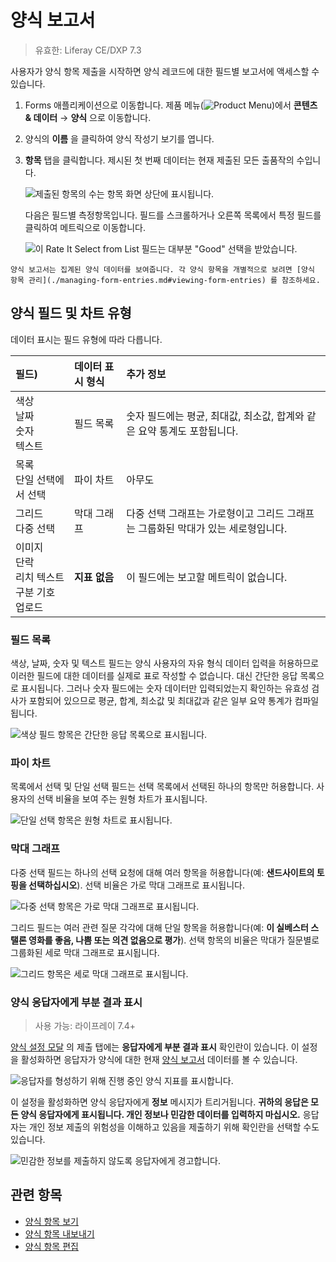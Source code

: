 # 양식 보고서

> 유효한: Liferay CE/DXP 7.3

사용자가 양식 항목 제출을 시작하면 양식 레코드에 대한 필드별 보고서에 액세스할 수 있습니다.

1. Forms 애플리케이션으로 이동합니다. 제품 메뉴(![Product Menu](../../../images/icon-product-menu.png))에서 **콘텐츠 & 데이터** &rarr; **양식** 으로 이동합니다.

1. 양식의 **이름** 을 클릭하여 양식 작성기 보기를 엽니다.

1. **항목** 탭을 클릭합니다. 제시된 첫 번째 데이터는 현재 제출된 모든 출품작의 수입니다.

   ![제출된 항목의 수는 항목 화면 상단에 표시됩니다.](./form-reports/images/06.png)

   다음은 필드별 측정항목입니다. 필드를 스크롤하거나 오른쪽 목록에서 특정 필드를 클릭하여 메트릭으로 이동합니다.

   ![이 Rate It Select from List 필드는 대부분 "Good" 선택을 받았습니다.](./form-reports/images/01.png)

```{tip}
양식 보고서는 집계된 양식 데이터를 보여줍니다. 각 양식 항목을 개별적으로 보려면 [양식 항목 관리](./managing-form-entries.md#viewing-form-entries) 를 참조하세요.
```

## 양식 필드 및 차트 유형

데이터 표시는 필드 유형에 따라 다릅니다.

| 필드)                                                                 | 데이터 표시 형식 | 추가 정보                                         |
|:------------------------------------------------------------------- |:--------- |:--------------------------------------------- |
| 색상<br />날짜<br />숫자<br />텍스트                       | 필드 목록     | 숫자 필드에는 평균, 최대값, 최소값, 합계와 같은 요약 통계도 포함됩니다.    |
| 목록<br />단일 선택에서 선택                                            | 파이 차트     | 아무도                                           |
| 그리드<br />다중 선택                                                | 막대 그래프    | 다중 선택 그래프는 가로형이고 그리드 그래프는 그룹화된 막대가 있는 세로형입니다. |
| 이미지<br />단락<br />리치 텍스트<br />구분 기호<br />업로드 | **지표 없음** | 이 필드에는 보고할 메트릭이 없습니다.                         |

### 필드 목록

색상, 날짜, 숫자 및 텍스트 필드는 양식 사용자의 자유 형식 데이터 입력을 허용하므로 이러한 필드에 대한 데이터를 실제로 표로 작성할 수 없습니다. 대신 간단한 응답 목록으로 표시됩니다. 그러나 숫자 필드에는 숫자 데이터만 입력되었는지 확인하는 유효성 검사가 포함되어 있으므로 평균, 합계, 최소값 및 최대값과 같은 일부 요약 통계가 컴파일됩니다.

![색상 필드 항목은 간단한 응답 목록으로 표시됩니다.](./form-reports/images/02.png)

### 파이 차트

목록에서 선택 및 단일 선택 필드는 선택 목록에서 선택된 하나의 항목만 허용합니다. 사용자의 선택 비율을 보여 주는 원형 차트가 표시됩니다.

![단일 선택 항목은 원형 차트로 표시됩니다.](./form-reports/images/03.png)

### 막대 그래프

다중 선택 필드는 하나의 선택 요청에 대해 여러 항목을 허용합니다(예: **샌드사이트의 토핑을 선택하십시오**). 선택 비율은 가로 막대 그래프로 표시됩니다.

![다중 선택 항목은 가로 막대 그래프로 표시됩니다.](./form-reports/images/04.png)

그리드 필드는 여러 관련 질문 각각에 대해 단일 항목을 허용합니다(예: **이 실베스터 스탤론 영화를 좋음, 나쁨 또는 의견 없음으로 평가**). 선택 항목의 비율은 막대가 질문별로 그룹화된 세로 막대 그래프로 표시됩니다.

![그리드 항목은 세로 막대 그래프로 표시됩니다.](./form-reports/images/05.png)

### 양식 응답자에게 부분 결과 표시

> 사용 가능: 라이프레이 7.4+

[양식 설정 모달](../creating-and-managing-forms/forms-configuration-reference.md#form-settings) 의 제출 탭에는 **응답자에게 부분 결과 표시** 확인란이 있습니다. 이 설정을 활성화하면 응답자가 양식에 대한 현재 [양식 보고서](../sharing-forms-and-managing-submissions/form-reports.md) 데이터를 볼 수 있습니다.

![응답자를 형성하기 위해 진행 중인 양식 지표를 표시합니다.](./form-reports/images/10.png)

이 설정을 활성화하면 양식 응답자에게 **정보** 메시지가 트리거됩니다. **귀하의 응답은 모든 양식 응답자에게 표시됩니다. 개인 정보나 민감한 데이터를 입력하지 마십시오.** 응답자는 개인 정보 제출의 위험성을 이해하고 있음을 제출하기 위해 확인란을 선택할 수도 있습니다.

![민감한 정보를 제출하지 않도록 응답자에게 경고합니다.](./form-reports/images/08.png)

## 관련 항목

* [양식 항목 보기](./managing-form-entries.md#viewing-form-entries)
* [양식 항목 내보내기](./managing-form-entries.md#exporting-form-entries)
* [양식 항목 편집](./managing-form-entries.md#editing-form-entries)
